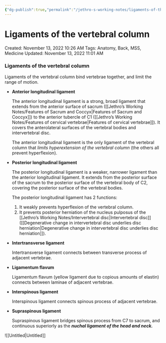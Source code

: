 ```yaml
---
{"dg-publish":true,"permalink":"/jethro-s-working-notes/ligaments-of-the-vertebral-column/","dgPassFrontmatter":true}
---
```



# Ligaments of the vertebral column

Created: November 13, 2022 10:26 AM
Tags: Anatomy, Back, MSS, Medicine
Updated: November 13, 2022 11:01 AM

### Ligaments of the vertebral column

Ligaments of the vertebral column bind vertebrae together, and limit the range of motion.

- ************************************************************Anterior longitudinal ligament************************************************************
    
    The anterior longitudinal ligament is a strong, broad ligament that extends from the anterior surface of sacrum ([[Jethro’s Working Notes/Features of Sacrum and Coccyx\|Features of Sacrum and Coccyx]]) to the anterior tubercle of C1 ([[Jethro’s Working Notes/Features of cervical vertebrae\|Features of cervical vertebrae]]). It covers the anterolateral surfaces of the vertebral bodies and intervertebral disc.
    
    The anterior longitudinal ligament is the only ligament of the vertebral column that *limits hyperextension of the vertebral column* (the others all prevent hyperflexion).
    
- **************************************************************Posterior longitudinal ligament**************************************************************
    
    The posterior longitudinal ligament is a weaker, narrower ligament than the anterior longitudinal ligament. It extends from the posterior surface of the sacrum to the posterior surface of the vertebral body of C2, covering the posterior surface of the vertebral bodies.
    
    The posterior longitudinal ligament has 2 functions:
    
    1. It weakly prevents hyperflexion of the vertebral column.
    2. It prevents posterior herniation of the nucleus pulposus of the [[Jethro’s Working Notes/Intervertebral disc\|Intervertebral disc]] ([[Degenerative change in intervertebral disc underlies disc herniation\|Degenerative change in intervertebral disc underlies disc herniation]]).
- ************************************************Intertransverse ligament************************************************
    
    Intertransverse ligament connects between transverse process of adjacent vertebrae.
    
- **********************************Ligamentum flavum**********************************
    
    Ligamentum flavum (yellow ligament due to copious amounts of elastin) connects between laminae of adjacent vertebrae.
    
- ******************************************Interspinous ligament******************************************
    
    Interspinous ligament connects spinous process of adjacent vertebrae.
    
- ******************************************Supraspinous ligament******************************************
    
    Supraspinous ligament bridges spinous process from C7 to sacrum, and continuous superiorly as the *************************************nuchal ligament of the head and neck.*************************************
    

![[Untitled\|Untitled]]